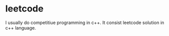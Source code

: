 # leetcode
I usually do competitiue programming in c++. It consist leetcode solution in c++ language.
